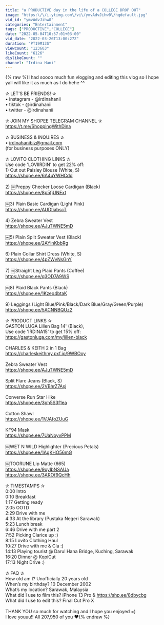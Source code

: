 ```yaml
---
title: "a PRODUCTIVE day in the life of a COLLEGE DROP OUT"
image: "https:\/\/i.ytimg.com\/vi\/ymvAdvJihw0\/hqdefault.jpg"
vid_id: "ymvAdvJihw0"
categories: "Entertainment"
tags: ["PRODUCTIVE","COLLEGE"]
date: "2022-05-04T10:57:01+03:00"
vid_date: "2022-03-26T13:00:27Z"
duration: "PT19M13S"
viewcount: "123603"
likeCount: "6126"
dislikeCount: ""
channel: "Irdina Hani"
---
```

{% raw %}I had soooo much fun vlogging and editing this vlog so I hope yall will like it as much as I do hehe ^^<br /><br />✰ LET’S BE FRIENDS! ✰<br /> • instagram - @irdinahanii<br /> • tiktok - @irdinahanii<br /> • twitter - @irdinahanii<br /><br />✰ JOIN MY SHOPEE TELEGRAM CHANNEL ✰<br /><a rel="nofollow" target="blank" href="https://t.me/ShoppingWithDina">https://t.me/ShoppingWithDina</a><br /><br />✰ BUSINESS &amp; INQUIRES ✰<br /> • irdinahanibiz@gmail.com<br />(for business purposes ONLY)<br /><br />✰ LOVITO CLOTHING LINKS ✰<br />Use code 'LOVIIRDIN' to get 22% off:<br />1) Cut out Paisley Blouse (White, S)<br /><a rel="nofollow" target="blank" href="https://shope.ee/6A4uYWHCdd">https://shope.ee/6A4uYWHCdd</a><br /><br />2) ￼Preppy Checker Loose Cardigan (Black)<br /><a rel="nofollow" target="blank" href="https://shope.ee/8p5fjUNExt">https://shope.ee/8p5fjUNExt</a><br /><br />￼3) Plain Basic Cardigan (Light Pink)<br /><a rel="nofollow" target="blank" href="https://shope.ee/AUDtiabscT">https://shope.ee/AUDtiabscT</a><br /><br />4) Zebra Sweater Vest<br /><a rel="nofollow" target="blank" href="https://shope.ee/AJuTWNE5mD">https://shope.ee/AJuTWNE5mD</a><br /><br />￼5) Plain Split Sweater Vest (Black)<br /><a rel="nofollow" target="blank" href="https://shope.ee/2AYlnKbbRg">https://shope.ee/2AYlnKbbRg</a><br /><br />6) Plain Collar Shirt Dress (White, S)<br /><a rel="nofollow" target="blank" href="https://shope.ee/4pZWyNsGnY">https://shope.ee/4pZWyNsGnY</a><br /><br />7) ￼Straight Leg Plaid Pants (Coffee)<br /><a rel="nofollow" target="blank" href="https://shope.ee/q3OD7A9WS">https://shope.ee/q3OD7A9WS</a><br /><br />￼8) Plaid Black Pants (Black)<br /><a rel="nofollow" target="blank" href="https://shope.ee/1Kzeo4btaK">https://shope.ee/1Kzeo4btaK</a><br /><br />9) Leggings (Light Blue/Pink/Black/Dark Blue/Gray/Green/Purple)<br /><a rel="nofollow" target="blank" href="https://shope.ee/5ACNNBQUz2">https://shope.ee/5ACNNBQUz2</a><br /><br />✰ PRODUCT LINKS ✰<br />GASTON LUGA Lillen Bag 14' (Black),<br />Use code 'IRDINA15' to get 15% off:<br /><a rel="nofollow" target="blank" href="https://gastonluga.com/my/lillen-black">https://gastonluga.com/my/lillen-black</a><br /><br />CHARLES &amp; KEITH 2 in 1 Bag<br /><a rel="nofollow" target="blank" href="https://charleskeithmy.pxf.io/9WBOoy">https://charleskeithmy.pxf.io/9WBOoy</a><br /><br />Zebra Sweater Vest<br /><a rel="nofollow" target="blank" href="https://shope.ee/AJuTWNE5mD">https://shope.ee/AJuTWNE5mD</a><br /><br />Split Flare Jeans (Black, S)<br /><a rel="nofollow" target="blank" href="https://shope.ee/2VBhrZ7Asj">https://shope.ee/2VBhrZ7Asj</a><br /><br />Converse Run Star Hike<br /><a rel="nofollow" target="blank" href="https://shope.ee/3ph5S3f1ea">https://shope.ee/3ph5S3f1ea</a><br /><br />Cotton Shawl<br /><a rel="nofollow" target="blank" href="https://shope.ee/1VJAfoZUuG">https://shope.ee/1VJAfoZUuG</a><br /><br />KF94 Mask<br /><a rel="nofollow" target="blank" href="https://shope.ee/7UaNoyvPPM">https://shope.ee/7UaNoyvPPM</a><br /><br />￼WET N WILD Highlighter (Precious Petals)<br /><a rel="nofollow" target="blank" href="https://shope.ee/1AgKHO56mG">https://shope.ee/1AgKHO56mG</a><br /><br />￼TOORUNE Lip Matte (665)<br /><a rel="nofollow" target="blank" href="https://shope.ee/9oyIbNSAUa">https://shope.ee/9oyIbNSAUa</a><br /><a rel="nofollow" target="blank" href="https://shope.ee/3AROf9QcHh">https://shope.ee/3AROf9QcHh</a><br /><br />✰ TIMESTAMPS ✰<br />0:00 Intro<br />0:10 Breakfast<br />1:17 Getting ready<br />2:05 OOTD<br />2:29 Drive with me<br />4:33 At the library (Pustaka Negeri Sarawak)<br />5:23 Lunch break<br />6:46 Drive with me part 2<br />7:52 Picking Clarice up :)<br />8:15 Lovito Clothing Haul<br />10:27 Drive with me &amp; Cla :)<br />14:13 Playing tourist @ Darul Hana Bridge, Kuching, Sarawak<br />16:20 Dinner @ KopiCut <br />17:13 Night Drive :)<br /><br />✰ FAQ ✰<br />How old am I? Unofficially 20 years old<br />When’s my birthday? 10 December 2002<br />What’s my location? Sarawak, Malaysia<br />What did I use to film this? iPhone 13 Pro &amp; <a rel="nofollow" target="blank" href="https://shp.ee/8dbycbg">https://shp.ee/8dbycbg</a><br />What did I use to edit this? Final Cut Pro X<br /><br />THANK YOU so much for watching and I hope you enjoyed =)<br />I love youuu!! All 207,950 of you ❤️{% endraw %}
